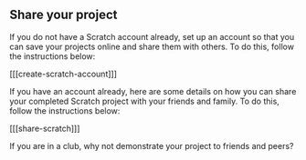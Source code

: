 ## Share your project

If you do not have a Scratch account already, set up an account so that you can save your projects online and share them with others. To do this, follow the instructions below: 

[[[create-scratch-account]]]

If you have an account already, here are some details on how you can share your completed Scratch project with your friends and family. To do this, follow the instructions below:

[[[share-scratch]]]

If you are in a club, why not demonstrate your project to friends and peers?
